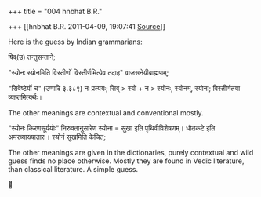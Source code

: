 +++
title = "004 hnbhat B.R."

+++
[[hnbhat B.R.	2011-04-09, 19:07:41 [Source](https://groups.google.com/g/samskrita/c/RjgdBR6wsa8)]]



Here is the guess by Indian grammarians:

  

षिव्(उ) तन्तुसन्ताने;

  

"स्योनः स्योनमिति विस्तीर्णो विस्तीर्णमित्येव तदाह" वाजसनेयीब्राह्मणम्;

"सिवेष्टेर्यो च" (उणादि ३.३८९) नः प्रत्ययः; सिव् \> स्यो + न \> स्योनः, स्योनम्, स्योना; विस्तीर्णतया व्याप्तमित्यर्थः।

  

The other meanings are contextual and conventional mostly.

  

"स्योनः किरणसूर्ययोः" निरुक्तानुसारेण स्योना = सुखा इति पृथिवीविशेषणम्। धौतकटे इति अमरव्याख्यातारः। स्योनं सुखमिति केचित्;

  

The other meanings are given in the dictionaries, purely contextual and wild guess finds no place otherwise. Mostly they are found in Vedic literature, than classical literature. A simple guess.



